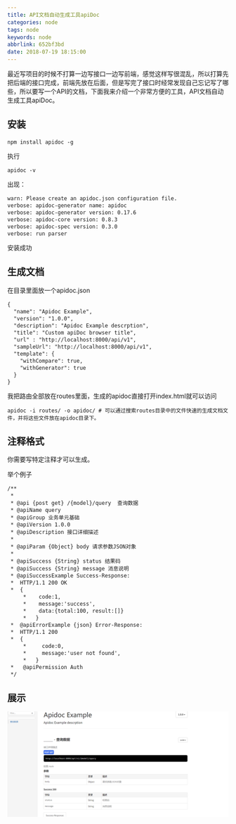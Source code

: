 ```yaml
---
title: API文档自动生成工具apiDoc
categories: node
tags: node
keywords: node
abbrlink: 652bf3bd
date: 2018-07-19 18:15:00
---
```


最近写项目的时候不打算一边写接口一边写前端，感觉这样写很混乱，所以打算先把后端的接口完成，前端先放在后面，但是写完了接口时经常发现自己忘记写了哪些，所以要写一个API的文档，下面我来介绍一个非常方便的工具，API文档自动生成工具apiDoc。

## 安装

```
npm install apidoc -g

```
执行
```
apidoc -v

```
出现：

```
warn: Please create an apidoc.json configuration file.
verbose: apidoc-generator name: apidoc
verbose: apidoc-generator version: 0.17.6
verbose: apidoc-core version: 0.8.3
verbose: apidoc-spec version: 0.3.0
verbose: run parser

```
安装成功

## 生成文档

在目录里面放一个apidoc.json

```
{
  "name": "Apidoc Example",
  "version": "1.0.0",
  "description": "Apidoc Example descrption",
  "title": "Custom apiDoc browser title",
  "url" : "http://localhost:8000/api/v1",
  "sampleUrl": "http://localhost:8000/api/v1",
  "template": {
    "withCompare": true,
    "withGenerator": true
  }
}

```

我把路由全部放在routes里面，生成的apidoc直接打开index.html就可以访问
```
apidoc -i routes/ -o apidoc/ # 可以通过搜索routes目录中的文件快速的生成文档文件，并将这些文件放在apidoc目录下。

```

## 注释格式

你需要写特定注释才可以生成。

举个例子

```
/**
 *
 * @api {post get} /{model}/query  查询数据
 * @apiName query
 * @apiGroup 业务单元基础
 * @apiVersion 1.0.0
 * @apiDescription 接口详细描述
 *
 * @apiParam {Object} body 请求参数JSON对象
 *
 * @apiSuccess {String} status 结果码
 * @apiSuccess {String} message 消息说明
 * @apiSuccessExample Success-Response:
 *  HTTP/1.1 200 OK
 *  {
     *    code:1,
     *    message:'success',
     *    data:{total:100, result:[]}
     *   }
 *  @apiErrorExample {json} Error-Response:
 *  HTTP/1.1 200
 *  {
     *     code:0,
     *     message:'user not found',
     *   }
 *   @apiPermission Auth
 */

```

## 展示

![](https://raw.githubusercontent.com/Hughendman/picture/master/apidoc/1.png)